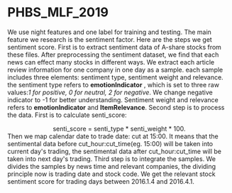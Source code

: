 # PHBS_MLF_2019
We use night features and one label for training and testing. The main feature we research is the sentiment factor.
Here are the steps we get sentiment score. First is to extract sentiment data of A-share stocks from these files. After preprocessing the sentiment dataset, we find that each news can effect many stocks in different ways. We extract each article review information for one company in one day as a sample. each sample includes three elements: sentiment type, sentiment weight and relevance. the sentiment type refers to **emotionIndicator** , which is set to three raw values:*1 for positive, 0 for neutral, 2 for negative*. We change negative indicator to -1 for better understanding. Sentiment weight and relevance refers to **emotionIndicator** and **ItemRelevance**. 
Second step is to process the data. First is to calculate senti_score:  
<center>senti_score = senti_type * senti_weight * 100.  </center>
Then we map calendar date to trade date: cut at 15:00. It means that the sentimental data before cut_hour:cut_time(eg. 15:00) will be taken into current day's trading, the sentimental data after cut_hour:cut_time will be taken into next day's trading. 
Third step is to integrate the samples. We divides the samples by news time and relevant companies, the dividing principle now is trading date and stock code. We get the relevant stock sentiment score for trading days between 2016.1.4 and 2016.4.1.